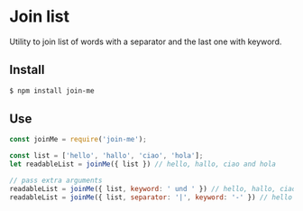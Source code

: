 # Join list

Utility to join list of words with a separator and the last one with keyword.

## Install

```sh
$ npm install join-me
```

## Use

```js
const joinMe = require('join-me');

const list = ['hello', 'hallo', 'ciao', 'hola'];
let readableList = joinMe({ list }) // hello, hallo, ciao and hola

// pass extra arguments
readableList = joinMe({ list, keyword: ' und ' }) // hello, hallo, ciao und hola
readableList = joinMe({ list, separator: '|', keyword: '-' }) // hello|hallo|ciao-hola
```